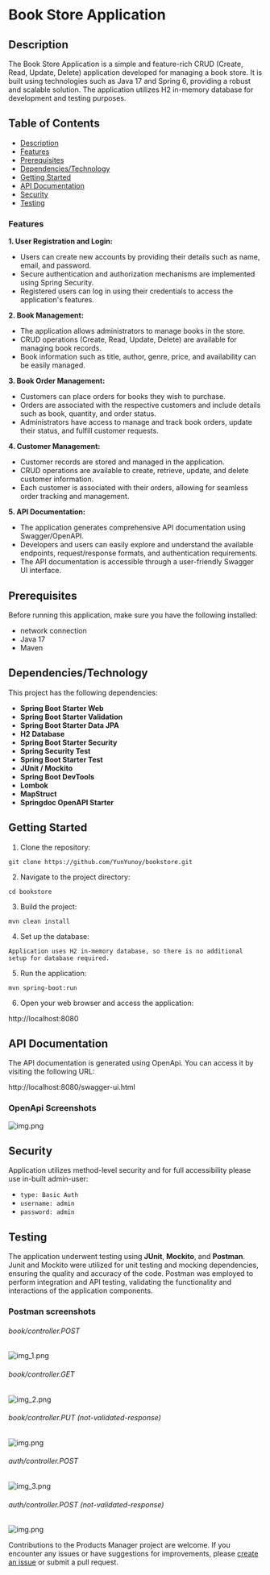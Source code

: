 # Book Store Application

## Description

The Book Store Application is a simple and feature-rich CRUD (Create, Read, Update, Delete) 
application developed for managing a book store. It is built using technologies such as Java 17 
and Spring 6, providing a robust and scalable solution. The application utilizes H2 in-memory 
database for development and testing purposes.

## Table of Contents
- [Description](#description)
- [Features](#features)
- [Prerequisites](#prerequisites)
- [Dependencies/Technology](#dependenciestechnology)
- [Getting Started](#getting-started)
- [API Documentation](#api-documentation)
- [Security](#security)
- [Testing](#testing)


### Features

**1. User Registration and Login:**

- Users can create new accounts by providing their details such as name, email, and password.
- Secure authentication and authorization mechanisms are implemented using Spring Security.
- Registered users can log in using their credentials to access the application's features.

**2. Book Management:**

- The application allows administrators to manage books in the store.
- CRUD operations (Create, Read, Update, Delete) are available for managing book records.
- Book information such as title, author, genre, price, and availability can be easily managed.

**3. Book Order Management:**

- Customers can place orders for books they wish to purchase.
- Orders are associated with the respective customers and include details such as book, quantity, and order status.
- Administrators have access to manage and track book orders, update their status, and fulfill customer requests.

**4. Customer Management:**

- Customer records are stored and managed in the application.
- CRUD operations are available to create, retrieve, update, and delete customer information.
- Each customer is associated with their orders, allowing for seamless order tracking and management.

**5. API Documentation:**

- The application generates comprehensive API documentation using Swagger/OpenAPI.
- Developers and users can easily explore and understand the available endpoints, request/response formats, and authentication requirements.
- The API documentation is accessible through a user-friendly Swagger UI interface.

## Prerequisites

Before running this application, make sure you have the following installed:

- network connection
- Java 17
- Maven

## Dependencies/Technology

This project has the following dependencies:

- **Spring Boot Starter Web**
- **Spring Boot Starter Validation**
- **Spring Boot Starter Data JPA**
- **H2 Database**
- **Spring Boot Starter Security**
- **Spring Security Test**
- **Spring Boot Starter Test**
- **JUnit / Mockito**
- **Spring Boot DevTools**
- **Lombok**
- **MapStruct**
- **Springdoc OpenAPI Starter**

## Getting Started

1. Clone the repository:

`git clone https://github.com/YunYunoy/bookstore.git`

2. Navigate to the project directory:

`cd bookstore`

3. Build the project:

`mvn clean install`

4. Set up the database:

`Application uses H2 in-memory database, so there is no additional setup for database required.`

5. Run the application:

`mvn spring-boot:run`

6. Open your web browser and access the application:

http://localhost:8080


## API Documentation

The API documentation is generated using OpenApi. You can access it by visiting the following URL:

http://localhost:8080/swagger-ui.html

### OpenApi Screenshots

![img.png](img/img.png)

## Security 

Application utilizes method-level security and for full accessibility please use in-built admin-user:

- `type: Basic Auth`
- `username: admin`
- `password: admin`

## Testing

The application underwent testing using **JUnit**, **Mockito**, and **Postman**.
Junit and Mockito were utilized for unit testing and mocking 
dependencies, ensuring the quality and accuracy of the code.
Postman was employed to perform integration and API testing, 
validating the functionality and interactions of the application 
components.

### Postman screenshots

###### book/controller.POST
![img_1.png](img/img_1.png)

###### book/controller.GET
![img_2.png](img/img_2.png)

###### book/controller.PUT (not-validated-response)
![img.png](img/img_4.png)

###### auth/controller.POST
![img_3.png](img/img_3.png)

###### auth/controller.POST (not-validated-response)
![img.png](img/img_5.png)


Contributions to the Products Manager project are welcome.
If you encounter any issues or have suggestions for improvements,
please [create an issue](https://github.com/YunYunoy/BookStore/issues) or submit a pull request.

